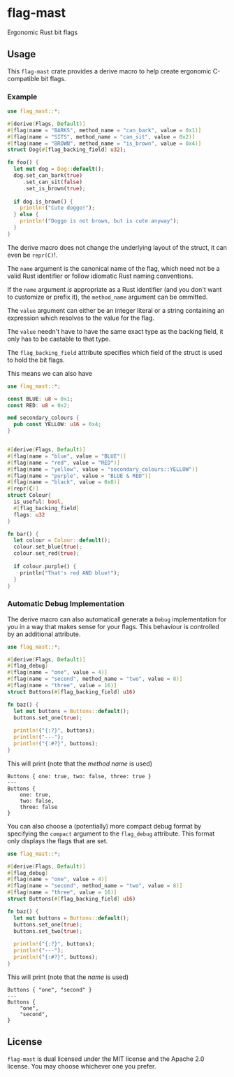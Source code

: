 # flag-mast

Ergonomic Rust bit flags

## Usage
This `flag-mast` crate provides a derive macro to help create ergonomic C-compatible bit flags.

### Example
```rust
use flag_mast::*;

#[derive(Flags, Default)]
#[flag(name = "BARKS", method_name = "can_bark", value = 0x1)]
#[flag(name = "SITS", method_name = "can_sit", value = 0x2)]
#[flag(name = "BROWN", method_name = "is_brown", value = 0x4)]
struct Dog(#[flag_backing_field] u32);

fn foo() {
  let mut dog = Dog::default();
  dog.set_can_bark(true)
     .set_can_sit(false)
	 .set_is_brown(true);
	 
  if dog.is_brown() {
    println!("Cute doggo!");
  } else {
    println!("Doggo is not brown, but is cute anyway");
  }
}
```

The derive macro does not change the underlying layout of the struct, it can even be `repr(C)`!.

The `name` argument is the canonical name of the flag, which need not be a valid Rust identifier or follow idiomatic Rust naming conventions.

If the `name` argument _is_ appropriate as a Rust identifier (and you don't want to customize or prefix it), the `method_name` argument can be ommitted.

The `value` argument can either be an integer literal or a string containing an expression which resolves to the value for the flag.

The `value` needn't have to have the same exact type as the backing field, it only has to be castable to that type.

The `flag_backing_field` attribute specifies which field of the struct is used to hold the bit flags.

This means we can also have
```rust
use flag_mast::*;

const BLUE: u8 = 0x1;
const RED: u8 = 0x2;

mod secondary_colours {
  pub const YELLOW: u16 = 0x4;
}


#[derive(Flags, Default)]
#[flag(name = "blue", value = "BLUE")]
#[flag(name = "red", value = "RED")]
#[flag(name = "yellow", value = "secondary_colours::YELLOW")]
#[flag(name = "purple", value = "BLUE & RED")]
#[flag(name = "black", value = 0x8)]
#[repr(C)]
struct Colour{
  is_useful: bool,
  #[flag_backing_field] 
  flags: u32
}

fn bar() {
  let colour = Colour::default();
  colour.set_blue(true);
  colour.set_red(true);
  
  if colour.purple() {
    println("That's red AND blue!");
  }
}
```

### Automatic Debug Implementation

The derive macro can also automaticall generate a `Debug` implementation for you in a way that makes sense for your flags.
This behaviour is controlled by an additional attribute.

```rust
use flag_mast::*;

#[derive(Flags, Default)]
#[flag_debug]
#[flag(name = "one", value = 4)]
#[flag(name = "second", method_name = "two", value = 8)]
#[flag(name = "three", value = 16)]
struct Buttons(#[flag_backing_field] u16)

fn baz() {
  let mut buttons = Buttons::default();
  buttons.set_one(true);
  
  println!("{:?}", buttons);
  println!("---");
  println!("{:#?}", buttons);
}
```

This will print (note that the _method name_ is used)
```
Buttons { one: true, two: false, three: true }
---
Buttons {
    one: true,
    two: false,
    three: false
}
```

You can also choose a (potentially) more compact debug format by specifying the `compact` argument to the `flag_debug` attribute.
This format only displays the flags that are set.

```rust
use flag_mast::*;

#[derive(Flags, Default)]
#[flag_debug]
#[flag(name = "one", value = 4)]
#[flag(name = "second", method_name = "two", value = 8)]
#[flag(name = "three", value = 16)]
struct Buttons(#[flag_backing_field] u16)

fn baz() {
  let mut buttons = Buttons::default();
  buttons.set_one(true);
  buttons.set_two(true);
  
  println!("{:?}", buttons);
  println!("---");
  println!("{:#?}", buttons);
}
```

This will print (note that the _name_ is used)
```
Buttons { "one", "second" }
---
Buttons {
    "one",
    "second",
}
```

## License
`flag-mast` is dual licensed under the MIT license and the Apache 2.0 license. You may choose whichever one you prefer.
